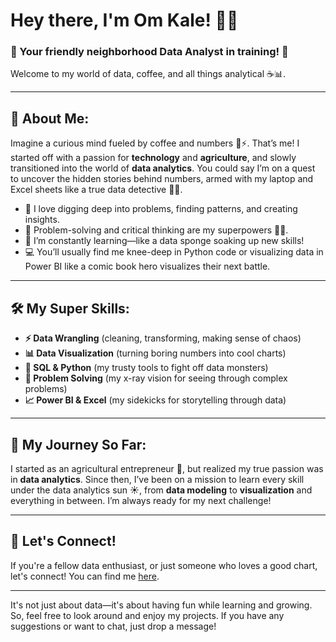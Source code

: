# Hey there, I'm Om Kale! 🦸‍♂️

### 🌟 Your friendly neighborhood Data Analyst in training! 🌟  
Welcome to my world of data, coffee, and all things analytical ☕📊. 

---

## 🦅 About Me:  
Imagine a curious mind fueled by coffee and numbers 🧠⚡. That’s me! I started off with a passion for **technology** and **agriculture**, and slowly transitioned into the world of **data analytics**. You could say I’m on a quest to uncover the hidden stories behind numbers, armed with my laptop and Excel sheets like a true data detective 🕵️‍♂️. 

- 🔎 I love digging deep into problems, finding patterns, and creating insights. 
- 🎯 Problem-solving and critical thinking are my superpowers 🦸‍♂️.
- 📖 I’m constantly learning—like a data sponge soaking up new skills!
- 💻 You’ll usually find me knee-deep in Python code or visualizing data in Power BI like a comic book hero visualizes their next battle. 

---

## 🛠️ My Super Skills:
- **⚡ Data Wrangling** (cleaning, transforming, making sense of chaos)
- **📊 Data Visualization** (turning boring numbers into cool charts)
- **🚀 SQL & Python** (my trusty tools to fight off data monsters)
- **🧐 Problem Solving** (my x-ray vision for seeing through complex problems)
- **📈 Power BI & Excel** (my sidekicks for storytelling through data)

---

## 📜 My Journey So Far:
I started as an agricultural entrepreneur 🌾, but realized my true passion was in **data analytics**. Since then, I’ve been on a mission to learn every skill under the data analytics sun ☀️, from **data modeling** to **visualization** and everything in between. I’m always ready for my next challenge!

---

## 💬 Let's Connect!  
If you're a fellow data enthusiast, or just someone who loves a good chart, let's connect! You can find me [here](https://www.linkedin.com/in/kale-om/).

---

It's not just about data—it's about having fun while learning and growing. So, feel free to look around and enjoy my projects. If you have any suggestions or want to chat, just drop a message!
